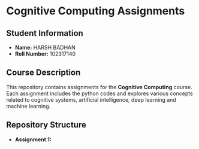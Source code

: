 # Cognitive Computing Assignments

## Student Information
- **Name:** HARSH BADHAN
- **Roll Number:** 102317140  

## Course Description
This repository contains assignments for the **Cognitive Computing** course. Each assignment includes the python codes and explores various concepts related to cognitive systems, artificial intelligence, deep learning and machine learning.

## Repository Structure
- **Assignment 1:** 
